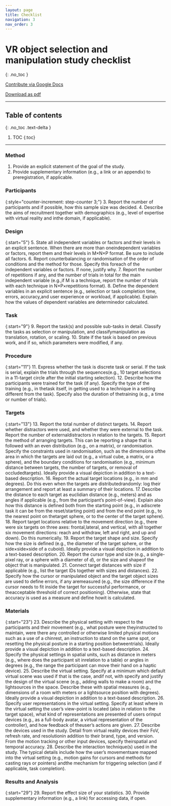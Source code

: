 ```yaml
---
layout: page
title: Checklist
navigation: 3
nav_order: 3
---
```


# VR object selection and manipulation study checklist
{: .no_toc }

[Contribute via Google Docs](https://github.com/TorSalve/vrevaluation-test/)

[Download as pdf](https://github.com/TorSalve/vrevaluation-test/)

---

## Table of contents
{: .no_toc .text-delta }

1. TOC
{:toc}

---

### Method
1. Provide an explicit statement of the goal of the study.
2. Provide supplementary information (e.g., a link or an appendix) to preregistration, if applicable.

### Participants

{:style="counter-increment: step-counter 3;"}
3. Report the number of participants and if possible, how this sample size was decided.
4. Describe the aims of recruitment together with demographics (e.g., level of expertise with virtual reality and inthe domain, if applicable).

### Design

{:start="5"}
5. State all independent variables or factors and their levels in an explicit sentence. When there are more than oneindependent variables or factors, report them and their levels in M&times;N&times;P format. Be sure to include all factors.
6. Report counterbalancing or randomisation of the order of conditions and the method for those. Specify this foreach of the independent variables or factors. If none, justify why.
7. Report the number of repetitions if any, and the number of trials in total for the main independent variable (e.g.,if M is a technique, report the number of trials with each technique in N&times;P&times;repetitions format).
8. Define the dependent variables in an explicit sentence (e.g., selection or task completion time, errors, accuracy,and user experience or workload, if applicable). Explain how the values of dependent variables are determinedor calculated.

### Task

{:start="9"}
9. Report the task(s) and possible sub-tasks in detail. Classify the tasks as selection or manipulation, and classifymanipulation as translation, rotation, or scaling.
10. State if the task is based on previous work, and if so, which parameters were modified, if any.

### Procedure

{:start="11"}
11. Express whether the task is discrete task or serial. If the task is serial, explain the trials through the sequences(e.g., 10 target selections in a 11-target circle after the initial starting selection).
12. Describe how the participants were trained for the task (if any). Specify the type of the training (e.g., in thetask itself, in getting used to a technique in a setting different from the task). Specify also the duration of thetraining (e.g., a time or number of trials).

### Targets

{:start="13"}
13. Report the total number of distinct targets.
14. Report whether distractors were used, and whether they were external to the task. Report the number of externaldistractors in relation to the targets.
15. Report the method of arranging targets. This can be reporting a shape that is followed with an even distribution (e.g., on a matrix), or randomisation. Specify the constraints used in randomisation, such as the dimensions ofthe area in which the targets are laid out (e.g., a virtual cube, a matrix, or a sphere), and the boundary conditions for randomisation (e.g., minimum distance between targets, the number of targets, or removal of occludedtargets). Ideally provide a visual depiction in addition to a text-based description.
16. Report the actual target locations (e.g., in mm and degrees). Do this even when the targets are distributedrandomly: log their arrangement and report at least a summary of their locations.
17. Describe the distance to each target as euclidian distance (e.g., meters) and as angles if applicable (e.g., from the participant’s point-of-view). Explain also how this distance is defined both from the starting point (e.g., in adiscrete task it can be from the reset/starting point) and from the end point (e.g., to the nearest point on thetarget sphere, or to the center of the target sphere).
18. Report target locations relative to the movement direction (e.g., there were six targets on three axes: frontal,lateral, and vertical, with all together six movement directions: reach and withdraw, left and right, and up and down). Do this numerically.
19. Report the target shape and size. Specify how the size is defined (e.g., the diameter of the target sphere, or the side&times;side&times;side of a cuboid). Ideally provide a visual depiction in addition to a text-based description.
20. Report the cursor type and size (e.g., a single-pixel ray, or a sphere with a diameter of *d*), or the size and shapeof the object that is manipulated.
21. Connect target distances with size if applicable (e.g., list the target IDs together with sizes and distances).
22. Specify how the cursor or manipulated object and the target object sizes are used to define errors, if any aremeasured (e.g., the size difference if the cursor needs to fit inside the target for successful performance, or theacceptable threshold of correct positioning). Otherwise, state that accuracy is used as a measure and define howit is calculated.

### Materials

{:start="23"}
23. Describe the physical setting with respect to the participants and their movement (e.g., what posture were theyinstructed to maintain, were there any controlled or otherwise limited physical motions such as a use of a chinrest, an instruction to stand on the same spot, or resetting the physical posture in a starting position betweentrials). Ideally provide a visual depiction in addition to a text-based description.
24. Specify the physical settings in spatial units, such as distance in meters (e.g., where does the participant sit inrelation to a table) or angles in degrees (e.g., the range the participant can move their hand on a haptic device).
25. Describe the virtual setting. Specify at a minimum which default virtual scene was used if that is the case, andif not, with specify and justify the design of the virtual scene (e.g., adding walls to make a room) and the lightsources in the space. Describe these with spatial measures (e.g., dimensions of a room with meters or a lightsource position with degrees). Ideally provide a visual depiction in addition to a text-based description.
26. Specify user representations in the virtual setting. Specify at least where in the virtual setting the user’s view-point is located (also in relation to the target space), what kind of representations are presented of users orinput devices (e.g., as a full-body avatar, a virtual representation of the controller), and how feedback of theuser’s actions are given.
27. Describe the devices used in the study. Detail from virtual reality devices their FoV, refresh rate, and resolutionin addition to their brand, type, and version. From the motion tracking or other input devices, specify theirspatial and temporal accuracy.
28. Describe the interaction technique(s) used in the study. The typical details include how the user’s movementsare mapped into the virtual setting (e.g., motion gains for cursors and methods for casting rays or pointers) andthe mechanism for triggering selection (and if applicable, task completion).

### Results and Analysis

{:start="29"}
29. Report the effect size of your statistics.
30. Provide supplementary information (e.g., a link) for accessing data, if open.
